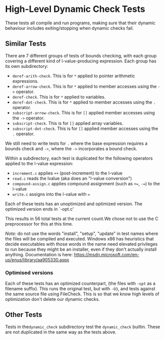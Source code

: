 # High-Level Dynamic Check Tests

These tests all compile and run programs, making sure that their 
dynamic behaviour includes exiting/stopping when dynamic checks fail.

## Similar Tests

There are 7 different groups of tests of bounds checking, with each group covering a
different kind of l-value-producing expression.  Each group has its own subdirectory:
- `deref-arith-check`.  This is for `*` applied to pointer arithmetic expressions.
- `deref-arrow-check`.  This is for `*` applied to member accesses using the `->` operator.
- `deref-check`.  This is for `*`  applied to variables.
- `deref-dot-check`.  This is for `*` applied to member accesses using the `.` operator.
- `subscript-arrow-check`.  This is for `[]` applied member accesses using the `->` operator.
- `subscript-check`.   This is for `[]` applied array variables.
- `subscript-dot-check`.  This is for `[]` applied member accesses using the `.` operator.

We still need to write tests for `.` where the base expression requires a bounds
check and `->`, where the `->` incorporates a bound check.

Within a subdirectory, each test is duplicated for the following operators applied to the
l-value expression:
- `increment.c` applies `++` (post-increment) to the l-value
- `read.c` reads the lvalue (aka does an "l-value conversion")
- `compound-assign.c` applies compound assignment (such as `+=`, `-=`) to the l-value
- `write.c` assigns into the l-value with `=`

Each of these tests has an unoptimized and optimized version.  The optimized version ends in `-opt.c'

This results in 56 total tests at the current count.We chose not to use the C preprocessor for this at this
time.

*Note:* do not use the words "install", "setup", "update" in test names where the files
will be compiled and executed. Windows x86 has heuristics that decide executables with those
words in the name need elevated privileges to run because they might be an installer,
even if they don't actually install anything. Documentation is here:
https://msdn.microsoft.com/en-us/enus/library/aa905330.aspx

### Optimised versions

Each of these tests has an optimized counterpart, (the files with `-opt` as
a filename suffix). This runs the original test, but with `-O3`, and tests
against the same source file using FileCheck. This is so that we know high levels
of optimization don't delete our dynamic checks.

## Other Tests

Tests in the`dynamic_check` subdirectory test the `dynamic_check` builtin.
These are not duplicated in the same way as the tests above.
